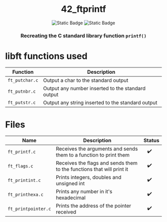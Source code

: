<div align="center">

# 42_ftprintf
![Static Badge](https://img.shields.io/badge/score-%3F%2F100-green?style=for-the-badge&labelColor=%2312263A&color=%2306BCC1)
![Static Badge](https://img.shields.io/badge/language-C-green?style=for-the-badge&labelColor=%2312263A&color=%2306BCC1)

### Recreating the C standard library function `printf()`

</div>

# libft functions used
Function | Description
--|--|
`ft_putchar.c` | Output a char to the standard output
`ft_putnbr.c` | Output any number inserted to the standard output
`ft_putstr.c` | Output any string inserted to the standard output

# Files
Name | Description | Status 
--|--|--
`ft_printf.c` | Receives the arguments and sends them to a function to print them | ⠀✔️
`ft_flags.c` | Receives the flags and sends them to the functions that will print it | ⠀✔️
`ft_printint.c` | Prints integers, doubles and unsigned int | ⠀✔️
`ft_printhexa.c` | Prints any number in it's hexadecimal | ⠀✔️
`ft_printpointer.c` | Prints the address of the pointer received | ⠀✔️ 
